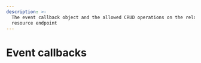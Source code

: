 ```yaml
---
description: >-
  The event callback object and the allowed CRUD operations on the related
  resource endpoint
---
```


# Event callbacks

